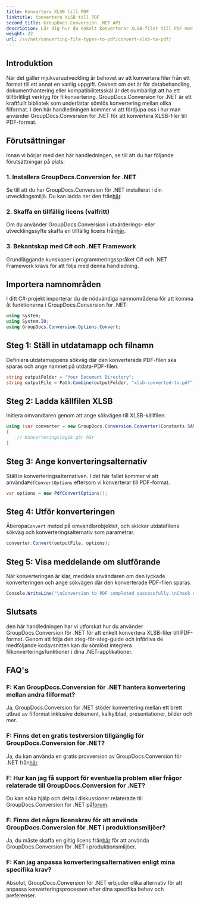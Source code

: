 ```yaml
---
title: Konvertera XLSB till PDF
linktitle: Konvertera XLSB till PDF
second_title: GroupDocs.Conversion .NET API
description: Lär dig hur du enkelt konverterar XLSB-filer till PDF med GroupDocs.Conversion for .NET. Följ vår steg-för-steg-guide.
weight: 22
url: /sv/net/converting-file-types-to-pdf/convert-xlsb-to-pdf/
---
```

## Introduktion
När det gäller mjukvaruutveckling är behovet av att konvertera filer från ett format till ett annat en vanlig uppgift. Oavsett om det är för databehandling, dokumenthantering eller kompatibilitetsskäl är det oumbärligt att ha ett tillförlitligt verktyg för filkonvertering. GroupDocs.Conversion for .NET är ett kraftfullt bibliotek som underlättar sömlös konvertering mellan olika filformat. I den här handledningen kommer vi att fördjupa oss i hur man använder GroupDocs.Conversion för .NET för att konvertera XLSB-filer till PDF-format.
## Förutsättningar
Innan vi börjar med den här handledningen, se till att du har följande förutsättningar på plats:
### 1. Installera GroupDocs.Conversion for .NET
 Se till att du har GroupDocs.Conversion för .NET installerat i din utvecklingsmiljö. Du kan ladda ner den från[här](https://releases.groupdocs.com/conversion/net/).
### 2. Skaffa en tillfällig licens (valfritt)
 Om du använder GroupDocs.Conversion i utvärderings- eller utvecklingssyfte skaffa en tillfällig licens från[här](https://purchase.groupdocs.com/temporary-license/).
### 3. Bekantskap med C# och .NET Framework
Grundläggande kunskaper i programmeringsspråket C# och .NET Framework krävs för att följa med denna handledning.

## Importera namnområden
I ditt C#-projekt importerar du de nödvändiga namnområdena för att komma åt funktionerna i GroupDocs.Conversion for .NET:
```csharp
using System;
using System.IO;
using GroupDocs.Conversion.Options.Convert;
```

## Steg 1: Ställ in utdatamapp och filnamn
Definiera utdatamappens sökväg där den konverterade PDF-filen ska sparas och ange namnet på utdata-PDF-filen.
```csharp
string outputFolder = "Your Document Directory";
string outputFile = Path.Combine(outputFolder, "xlsb-converted-to.pdf");
```
## Steg 2: Ladda källfilen XLSB
Initiera omvandlaren genom att ange sökvägen till XLSB-källfilen.
```csharp
using (var converter = new GroupDocs.Conversion.Converter(Constants.SAMPLE_XLSB))
{
    // Konverteringslogik går här
}
```
## Steg 3: Ange konverteringsalternativ
 Ställ in konverteringsalternativen. I det här fallet kommer vi att använda`PdfConvertOptions` eftersom vi konverterar till PDF-format.
```csharp
var options = new PdfConvertOptions();
```
## Steg 4: Utför konverteringen
 Åberopa`Convert` metod på omvandlarobjektet, och skickar utdatafilens sökväg och konverteringsalternativ som parametrar.
```csharp
converter.Convert(outputFile, options);
```
## Steg 5: Visa meddelande om slutförande
När konverteringen är klar, meddela användaren om den lyckade konverteringen och ange sökvägen där den konverterade PDF-filen sparas.
```csharp
Console.WriteLine("\nConversion to PDF completed successfully.\nCheck output in {0}", outputFolder);
```

## Slutsats
den här handledningen har vi utforskat hur du använder GroupDocs.Conversion för .NET för att enkelt konvertera XLSB-filer till PDF-format. Genom att följa den steg-för-steg-guide och införliva de medföljande kodavsnitten kan du sömlöst integrera filkonverteringsfunktioner i dina .NET-applikationer.
## FAQ's
### F: Kan GroupDocs.Conversion för .NET hantera konvertering mellan andra filformat?
Ja, GroupDocs.Conversion for .NET stöder konvertering mellan ett brett utbud av filformat inklusive dokument, kalkylblad, presentationer, bilder och mer.
### F: Finns det en gratis testversion tillgänglig för GroupDocs.Conversion för .NET?
 Ja, du kan använda en gratis provversion av GroupDocs.Conversion för .NET från[här](https://releases.groupdocs.com/).
### F: Hur kan jag få support för eventuella problem eller frågor relaterade till GroupDocs.Conversion for .NET?
 Du kan söka hjälp och delta i diskussioner relaterade till GroupDocs.Conversion for .NET på[forum](https://forum.groupdocs.com/c/conversion/11).
### F: Finns det några licenskrav för att använda GroupDocs.Conversion för .NET i produktionsmiljöer?
 Ja, du måste skaffa en giltig licens från[här](https://purchase.groupdocs.com/buy) för att använda GroupDocs.Conversion för .NET i produktionsmiljöer.
### F: Kan jag anpassa konverteringsalternativen enligt mina specifika krav?
Absolut, GroupDocs.Conversion för .NET erbjuder olika alternativ för att anpassa konverteringsprocessen efter dina specifika behov och preferenser.
